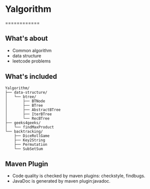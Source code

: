 # Yalgorithm
============
## What's about
- Common algorithm
- data structure
- leetcode problems

## What's included
```
Yalgorithm/
├── data-structure/
│   └── btree/
│       ├── BTNode
│       ├── BTree
│       ├── AbstractBTree
│       ├── IterBTree
│       └── RecBTree
├── geeks4geeks/
│   └── findMaxProduct
└── backtracking/
    ├── DiceRollGame
    ├── Key2String
    ├── Permutation
    └── SubSetSum
```
## Maven Plugin
- Code quality is checked by maven plugins: checkstyle, findbugs.
- JavaDoc is generated by maven plugin:javadoc.
